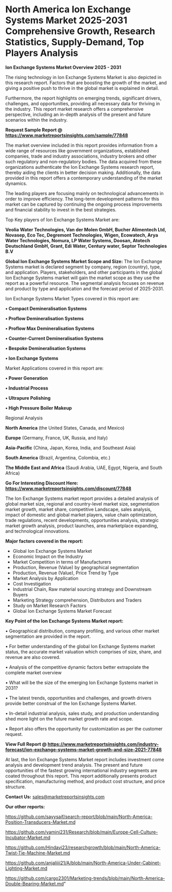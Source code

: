 # North America Ion Exchange Systems Market 2025-2031 Comprehensive Growth, Research Statistics, Supply-Demand,  Top Players Analysis

<Strong> Ion Exchange Systems Market Overview 2025 - 2031</strong>

The rising technology in Ion Exchange Systems Market is also depicted in this research report. Factors that are boosting the growth of the market, and giving a positive push to thrive in the global market is explained in detail.

Furthermore, the report highlights on emerging trends, significant drivers, challenges, and opportunities, providing all necessary data for thriving in the industry. This report market research offers a comprehensive perspective, including an in-depth analysis of the present and future scenarios within the industry.

<strong>Request Sample Report @ <a href=https://www.marketreportsinsights.com/sample/77848>https://www.marketreportsinsights.com/sample/77848</a></strong>

The market overview included in this report provides information from a wide range of resources like government organizations, established companies, trade and industry associations, industry brokers and other such regulatory and non-regulatory bodies. The data acquired from these organizations authenticate the Ion Exchange Systems research report, thereby aiding the clients in better decision making. Additionally, the data provided in this report offers a contemporary understanding of the market dynamics.

The leading players are focusing mainly on technological advancements in order to improve efficiency. The long-term development patterns for this market can be captured by continuing the ongoing process improvements and financial stability to invest in the best strategies.

Top Key players of Ion Exchange Systems Market are:

<strong>Veolia Water Technologies, Van der Molen GmbH, Bucher Alimentech Ltd, Novasep, Eco Tec, Degremont Technologies, Wigen, Ecowatech, Arya Water Technologies, Nomura, LP Water Systems, Doosan, Atotech Deutschland GmbH, Grant, Edi Water, Century water, Septor Technologies B.V</strong>

<strong><b>Global Ion Exchange Systems Market Scope and Size:</b></strong>
The Ion Exchange Systems market is declared segment by company, region (country), type, and application. Players, stakeholders, and other participants in the global Ion Exchange Systems market will gain the market scope as they use the report as a powerful resource. The segmental analysis focuses on revenue and product by type and application and the forecast period of 2025-2031.

Ion Exchange Systems Market Types covered in this report are:

<strong>• Compact Demineralisation Systems

• Proflow Demineralisation Systems

• Proflow Max Demineralisation Systems

• Counter-Current Demineralisation Systems

• Bespoke Demineralisation Systems

• Ion Exchange Systems</strong>

Market Applications covered in this report are:

<strong>• Power Generation

• Industrial Process

• Ultrapure Polishing

• High Pressure Boiler Makeup</strong> 

Regional Analysis

<strong>North America</strong> (the United States, Canada, and Mexico)

<strong>Europe</strong> (Germany, France, UK, Russia, and Italy)

<strong>Asia-Pacific</strong> (China, Japan, Korea, India, and Southeast Asia)

<strong>South America</strong> (Brazil, Argentina, Colombia, etc.)

<strong>The Middle East and Africa</strong> (Saudi Arabia, UAE, Egypt, Nigeria, and South Africa)

<strong>Go For Interesting Discount Here: <a href=https://www.marketreportsinsights.com/discount/77848>https://www.marketreportsinsights.com/discount/77848</a></strong>

The Ion Exchange Systems market report provides a detailed analysis of global market size, regional and country-level market size, segmentation market growth, market share, competitive Landscape, sales analysis, impact of domestic and global market players, value chain optimization, trade regulations, recent developments, opportunities analysis, strategic market growth analysis, product launches, area marketplace expanding, and technological innovations.

<strong><b>Major factors covered in the report:</b></strong>
<ul>
  <li>Global Ion Exchange Systems Market </li>
  <li>Economic Impact on the Industry</li>
  <li>Market Competition in terms of Manufacturers</li>
  <li>Production, Revenue (Value) by geographical segmentation</li>
  <li>Production, Revenue (Value), Price Trend by Type</li>
  <li>Market Analysis by Application</li>
  <li>Cost Investigation</li>
  <li>Industrial Chain, Raw material sourcing strategy and Downstream Buyers</li>
  <li>Marketing Strategy comprehension, Distributors and Traders</li>
  <li>Study on Market Research Factors</li>
  <li>Global Ion Exchange Systems Market Forecast</li>
</ul>

<strong><b>Key Point of the Ion Exchange Systems Market report:</b></strong>

• Geographical distribution, company profiling, and various other market segmentation are provided in the report.

• For better understanding of the global Ion Exchange Systems market status, the accurate market valuation which comprises of size, share, and revenue are also covered.

• Analysis of the competitive dynamic factors better extrapolate the complete market overview

• What will be the size of the emerging Ion Exchange Systems market in 2031?

• The latest trends, opportunities and challenges, and growth drivers provide better construal of the Ion Exchange Systems Market.

• In-detail industrial analysis, sales study, and production understanding shed more light on the future market growth rate and scope.

• Report also offers the opportunity for customization as per the customer request.

<strong><b>View Full Report @ <a href=https://www.marketreportsinsights.com/industry-forecast/ion-exchange-systems-market-growth-and-size-2021-77848>https://www.marketreportsinsights.com/industry-forecast/ion-exchange-systems-market-growth-and-size-2021-77848</a></b></strong>


At last, the Ion Exchange Systems Market report includes investment come analysis and development trend analysis. The present and future opportunities of the fastest growing international industry segments are coated throughout this report. This report additionally presents product specification, manufacturing method, and product cost structure, and price structure.

<strong>Contact Us:</strong>
sales@marketreportsinsights.com

<strong>Our other reports:</strong>

<a href=https://github.com/sayysaif/search-report/blob/main/North-America-Position-Transducers-Market.md>https://github.com/sayysaif/search-report/blob/main/North-America-Position-Transducers-Market.md</a>

<a href=https://github.com/yamini231/Research/blob/main/Europe-Cell-Culture-Incubator-Market.md>https://github.com/yamini231/Research/blob/main/Europe-Cell-Culture-Incubator-Market.md</a>

<a href=https://github.com/Hindavi23/researchgrowth/blob/main/North-America-Twist-Tie-Machine-Market.md>https://github.com/Hindavi23/researchgrowth/blob/main/North-America-Twist-Tie-Machine-Market.md</a>

<a href=https://github.com/anjaliiii21/A/blob/main/North-America-Under-Cabinet-Lighting-Market.md>https://github.com/anjaliiii21/A/blob/main/North-America-Under-Cabinet-Lighting-Market.md</a>

<a href=https://github.com/cargo2301/Marketing-trends/blob/main/North-America-Double-Bearing-Market.md>https://github.com/cargo2301/Marketing-trends/blob/main/North-America-Double-Bearing-Market.md</a>"
